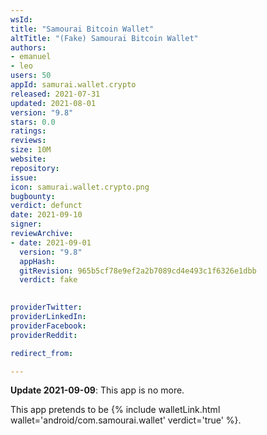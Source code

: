```yaml
---
wsId: 
title: "Samourai Bitcoin Wallet"
altTitle: "(Fake) Samourai Bitcoin Wallet"
authors:
- emanuel
- leo
users: 50
appId: samurai.wallet.crypto
released: 2021-07-31
updated: 2021-08-01
version: "9.8"
stars: 0.0
ratings: 
reviews: 
size: 10M
website: 
repository: 
issue: 
icon: samurai.wallet.crypto.png
bugbounty: 
verdict: defunct
date: 2021-09-10
signer: 
reviewArchive:
- date: 2021-09-01
  version: "9.8"
  appHash: 
  gitRevision: 965b5cf78e9ef2a2b7089cd4e493c1f6326e1dbb
  verdict: fake
  

providerTwitter: 
providerLinkedIn: 
providerFacebook: 
providerReddit: 

redirect_from:

---
```



**Update 2021-09-09**: This app is no more.

This app pretends to be {% include walletLink.html wallet='android/com.samourai.wallet' verdict='true' %}.
